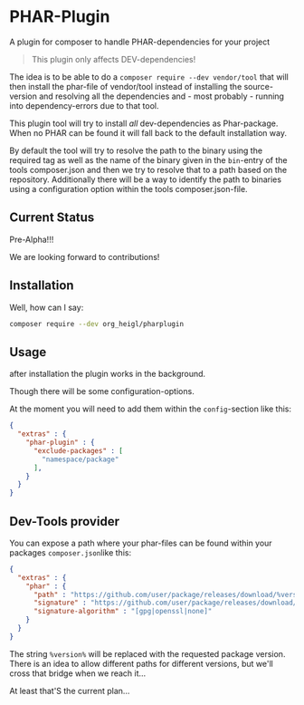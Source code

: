 # PHAR-Plugin

A plugin for composer to handle PHAR-dependencies for your project

> This plugin only affects DEV-dependencies!

The idea is to be able to do a `composer require --dev vendor/tool` that will then install the phar-file of vendor/tool 
instead of installing the source-version and resolving all the dependencies and - most probably - running into dependency-errors due to 
that tool.

This plugin tool will try to install *all* dev-dependencies as Phar-package. When
no PHAR can be found it will fall back to the default installation way.

By default the tool will try to resolve the path to the binary using the required 
tag as well as the name of the binary given in the `bin`-entry of the tools 
composer.json and then we try to resolve that to a path based on the repository.
Additionally there will be a way to identify the path to binaries using a 
configuration option within the tools composer.json-file.

## Current Status

Pre-Alpha!!!

We are looking forward to contributions!


## Installation

Well, how can I say: 

```bash
composer require --dev org_heigl/pharplugin
```

## Usage

after installation the plugin works in the background.

Though there will be some configuration-options.

At the moment you will need to add them within the `config`-section like this:

```json
{
  "extras" : {
    "phar-plugin" : {
      "exclude-packages" : [
        "namespace/package"
      ],
    }
  }
}
```

## Dev-Tools provider

You can expose a path where your phar-files can be found within your packages `composer.json`like this:

```json
{
  "extras" : {
    "phar" : {
      "path" : "https://github.com/user/package/releases/download/%version%/example.phar",
      "signature" : "https://github.com/user/package/releases/download/%version%/example.phar.asc",
      "signature-algorithm" : "[gpg|openssl|none]"
    }
  } 
}
```

The string `%version%` will be replaced with the requested package version. There is an idea to allow different paths for different versions, but we'll cross that bridge when we reach it…

At least that'S the current plan…
